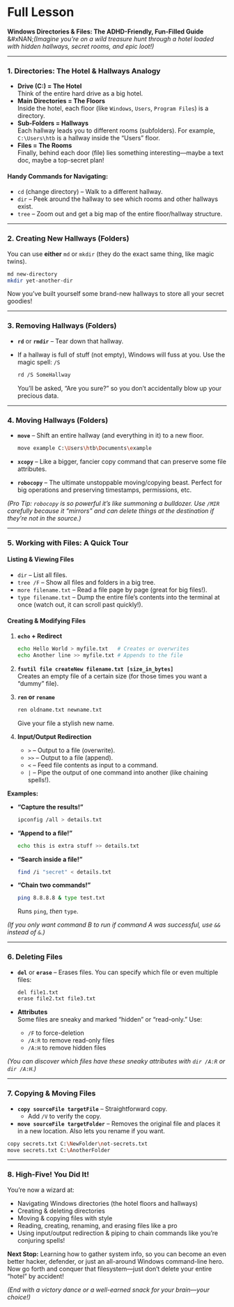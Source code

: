 # Full Lesson

**Windows Directories & Files: The ADHD-Friendly, Fun-Filled Guide**\
&#xNAN;_(Imagine you’re on a wild treasure hunt through a hotel loaded with hidden hallways, secret rooms, and epic loot!)_

***

### 1. Directories: The Hotel & Hallways Analogy

* **Drive (C:) = The Hotel**\
  Think of the entire hard drive as a big hotel.
* **Main Directories = The Floors**\
  Inside the hotel, each floor (like `Windows`, `Users`, `Program Files`) is a directory.
* **Sub-Folders = Hallways**\
  Each hallway leads you to different rooms (subfolders). For example, `C:\Users\htb` is a hallway inside the “Users” floor.
* **Files = The Rooms**\
  Finally, behind each door (file) lies something interesting—maybe a text doc, maybe a top-secret plan!

#### Handy Commands for Navigating:

* `cd` (change directory) – Walk to a different hallway.
* `dir` – Peek around the hallway to see which rooms and other hallways exist.
* `tree` – Zoom out and get a big map of the entire floor/hallway structure.

***

### 2. Creating New Hallways (Folders)

You can use **either** `md` or `mkdir` (they do the exact same thing, like magic twins).

```bash
md new-directory
mkdir yet-another-dir
```

Now you’ve built yourself some brand-new hallways to store all your secret goodies!

***

### 3. Removing Hallways (Folders)

* **`rd`** or **`rmdir`** – Tear down that hallway.
*   If a hallway is full of stuff (not empty), Windows will fuss at you. Use the magic spell: `/S`

    ```bash
    rd /S SomeHallway
    ```

    You’ll be asked, “Are you sure?” so you don’t accidentally blow up your precious data.

***

### 4. Moving Hallways (Folders)

*   **`move`** – Shift an entire hallway (and everything in it) to a new floor.

    ```bash
    move example C:\Users\htb\Documents\example
    ```
* **`xcopy`** – Like a bigger, fancier copy command that can preserve some file attributes.
* **`robocopy`** – The ultimate unstoppable moving/copying beast. Perfect for big operations and preserving timestamps, permissions, etc.

_(Pro Tip: `robocopy` is so powerful it’s like summoning a bulldozer. Use `/MIR` carefully because it “mirrors” and can delete things at the destination if they’re not in the source.)_

***

### 5. Working with Files: A Quick Tour

#### **Listing & Viewing Files**

* `dir` – List all files.
* `tree /F` – Show all files and folders in a big tree.
* `more filename.txt` – Read a file page by page (great for big files!).
* `type filename.txt` – Dump the entire file’s contents into the terminal at once (watch out, it can scroll past quickly!).

#### **Creating & Modifying Files**

1.  **`echo` + Redirect**

    ```bash
    echo Hello World > myfile.txt   # Creates or overwrites  
    echo Another line >> myfile.txt # Appends to the file
    ```
2. **`fsutil file createNew filename.txt [size_in_bytes]`**\
   Creates an empty file of a certain size (for those times you want a “dummy” file).
3.  **`ren` or `rename`**

    ```bash
    ren oldname.txt newname.txt
    ```

    Give your file a stylish new name.
4. **Input/Output Redirection**
   * `>` – Output to a file (overwrite).
   * `>>` – Output to a file (append).
   * `<` – Feed file contents as input to a command.
   * `|` – Pipe the output of one command into another (like chaining spells!).

**Examples:**

*   **“Capture the results!”**

    ```bash
    ipconfig /all > details.txt
    ```
*   **“Append to a file!”**

    ```bash
    echo this is extra stuff >> details.txt
    ```
*   **“Search inside a file!”**

    ```bash
    find /i "secret" < details.txt
    ```
*   **“Chain two commands!”**

    ```bash
    ping 8.8.8.8 & type test.txt
    ```

    Runs `ping`, _then_ `type`.

_(If you only want command B to run if command A was successful, use `&&` instead of `&`.)_

***

### 6. Deleting Files

*   **`del`** or **`erase`** – Erases files. You can specify which file or even multiple files:

    ```bash
    del file1.txt
    erase file2.txt file3.txt
    ```
* **Attributes**\
  Some files are sneaky and marked “hidden” or “read-only.” Use:
  * `/F` to force-deletion
  * `/A:R` to remove read-only files
  * `/A:H` to remove hidden files

_(You can discover which files have these sneaky attributes with `dir /A:R` or `dir /A:H`.)_

***

### 7. Copying & Moving Files

* **`copy sourceFile targetFile`** – Straightforward copy.
  * Add `/V` to verify the copy.
* **`move sourceFile targetFolder`** – Removes the original file and places it in a new location. Also lets you rename if you want.

```bash
copy secrets.txt C:\NewFolder\not-secrets.txt
move secrets.txt C:\AnotherFolder
```

***

### 8. High-Five! You Did It!

You’re now a wizard at:

* Navigating Windows directories (the hotel floors and hallways)
* Creating & deleting directories
* Moving & copying files with style
* Reading, creating, renaming, and erasing files like a pro
* Using input/output redirection & piping to chain commands like you’re conjuring spells!

**Next Stop:** Learning how to gather system info, so you can become an even better hacker, defender, or just an all-around Windows command-line hero. Now go forth and conquer that filesystem—just don’t delete your entire “hotel” by accident!

_(End with a victory dance or a well-earned snack for your brain—your choice!)_
